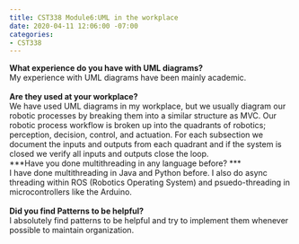 ```yaml
---
title: CST338 Module6:UML in the workplace
date: 2020-04-11 12:06:00 -07:00
categories:
- CST338
---
```


**What experience do you have with UML diagrams?**\
My experience with UML diagrams have been mainly academic. \
\
**Are they used at your workplace?**\
We have used UML diagrams in my workplace, but we usually diagram our robotic processes by breaking them into a similar structure as MVC. Our robotic process workflow is broken up into the quadrants of robotics; perception, decision, control, and actuation. For each subsection we document the inputs and outputs from each quadrant and if the system is closed we verify all inputs and outputs close the loop.\
\*\*\*Have you done multithreading in any language before? \*\*\*\
I have done multithreading in Java and Python before. I also do async threading within ROS (Robotics Operating System) and psuedo-threading in microcontrollers like the Arduino.\
\
**Did you find Patterns to be helpful?**\
I absolutely find patterns to be helpful and try to implement them whenever possible to maintain organization.